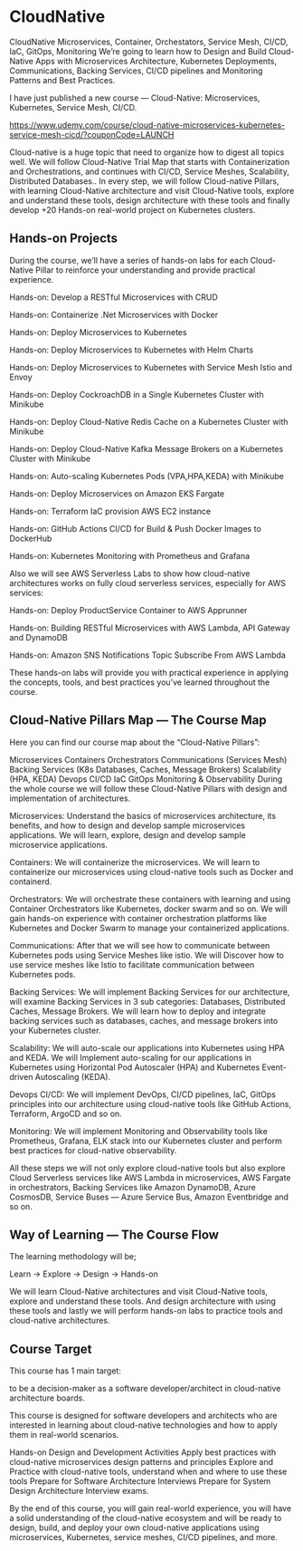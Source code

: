 # CloudNative
CloudNative Microservices, Container, Orchestators, Service Mesh, CI/CD, IaC, GitOps, Monitoring
We’re going to learn how to Design and Build Cloud-Native Apps with Microservices Architecture, Kubernetes Deployments, Communications, Backing Services, CI/CD pipelines and Monitoring Patterns and Best Practices.

I have just published a new course — Cloud-Native: Microservices, Kubernetes, Service Mesh, CI/CD.

https://www.udemy.com/course/cloud-native-microservices-kubernetes-service-mesh-cicd/?couponCode=LAUNCH

Cloud-native is a huge topic that need to organize how to digest all topics well. We will follow Cloud-Native Trial Map that starts with Containerization and Orchestrations, and continues with CI/CD, Service Meshes, Scalability, Distributed Databases.. In every step, we will follow Cloud-native Pillars, with learning Cloud-Native architecture and visit Cloud-Native tools, explore and understand these tools, design architecture with these tools and finally develop +20 Hands-on real-world project on Kubernetes clusters.

## Hands-on Projects
During the course, we’ll have a series of hands-on labs for each Cloud-Native Pillar to reinforce your understanding and provide practical experience.

Hands-on: Develop a RESTful Microservices with CRUD

Hands-on: Containerize .Net Microservices with Docker

Hands-on: Deploy Microservices to Kubernetes

Hands-on: Deploy Microservices to Kubernetes with Helm Charts

Hands-on: Deploy Microservices to Kubernetes with Service Mesh Istio and Envoy

Hands-on: Deploy CockroachDB in a Single Kubernetes Cluster with Minikube

Hands-on: Deploy Cloud-Native Redis Cache on a Kubernetes Cluster with Minikube

Hands-on: Deploy Cloud-Native Kafka Message Brokers on a Kubernetes Cluster with Minikube

Hands-on: Auto-scaling Kubernetes Pods (VPA,HPA,KEDA) with Minikube

Hands-on: Deploy Microservices on Amazon EKS Fargate

Hands-on: Terraform IaC provision AWS EC2 instance

Hands-on: GitHub Actions CI/CD for Build & Push Docker Images to DockerHub

Hands-on: Kubernetes Monitoring with Prometheus and Grafana

Also we will see AWS Serverless Labs to show how cloud-native architectures works on fully cloud serverless services, especially for AWS services:

Hands-on: Deploy ProductService Container to AWS Apprunner

Hands-on: Building RESTful Microservices with AWS Lambda, API Gateway and DynamoDB

Hands-on: Amazon SNS Notifications Topic Subscribe From AWS Lambda

These hands-on labs will provide you with practical experience in applying the concepts, tools, and best practices you’ve learned throughout the course.

## Cloud-Native Pillars Map — The Course Map
Here you can find our course map about the “Cloud-Native Pillars”:

Microservices
Containers
Orchestrators
Communications (Services Mesh)
Backing Services (K8s Databases, Caches, Message Brokers)
Scalability (HPA, KEDA)
Devops CI/CD IaC GitOps
Monitoring & Observability
During the whole course we will follow these Cloud-Native Pillars with design and implementation of architectures.

Microservices:
Understand the basics of microservices architecture, its benefits, and how to design and develop sample microservices applications. We will learn, explore, design and develop sample microservice applications.

Containers:
We will containerize the microservices. We will learn to containerize our microservices using cloud-native tools such as Docker and containerd.

Orchestrators:
We will orchestrate these containers with learning and using Container Orchestrators like Kubernetes, docker swarm and so on. We will gain hands-on experience with container orchestration platforms like Kubernetes and Docker Swarm to manage your containerized applications.

Communications:
After that we will see how to communicate between Kubernetes pods using Service Meshes like istio. We will Discover how to use service meshes like Istio to facilitate communication between Kubernetes pods.

Backing Services:
We will implement Backing Services for our architecture, will examine Backing Services in 3 sub categories: Databases, Distributed Caches, Message Brokers. We will learn how to deploy and integrate backing services such as databases, caches, and message brokers into your Kubernetes cluster.

Scalability:
We will auto-scale our applications into Kubernetes using HPA and KEDA. We will Implement auto-scaling for our applications in Kubernetes using Horizontal Pod Autoscaler (HPA) and Kubernetes Event-driven Autoscaling (KEDA).

Devops CI/CD:
We will implement DevOps, CI/CD pipelines, IaC, GitOps principles into our architecture using cloud-native tools like GitHub Actions, Terraform, ArgoCD and so on.

Monitoring:
We will implement Monitoring and Observability tools like Prometheus, Grafana, ELK stack into our Kubernetes cluster and perform best practices for cloud-native observability.

All these steps we will not only explore cloud-native tools but also explore Cloud Serverless services like AWS Lambda in microservices, AWS Fargate in orchestrators, Backing Services like Amazon DynamoDB, Azure CosmosDB, Service Buses — Azure Service Bus, Amazon Eventbridge and so on.

## Way of Learning — The Course Flow
The learning methodology will be;

Learn -> Explore -> Design -> Hands-on

We will learn Cloud-Native architectures and visit Cloud-Native tools, explore and understand these tools. And design architecture with using these tools and lastly we will perform hands-on labs to practice tools and cloud-native architectures.

## Course Target
This course has 1 main target:

to be a decision-maker as a software developer/architect in cloud-native architecture boards.

This course is designed for software developers and architects who are interested in learning about cloud-native technologies and how to apply them in real-world scenarios.

Hands-on Design and Development Activities
Apply best practices with cloud-native microservices design patterns and principles
Explore and Practice with cloud-native tools, understand when and where to use these tools
Prepare for Software Architecture Interviews
Prepare for System Design Architecture Interview exams.

By the end of this course, you will gain real-world experience, you will have a solid understanding of the cloud-native ecosystem and will be ready to design, build, and deploy your own cloud-native applications using microservices, Kubernetes, service meshes, CI/CD pipelines, and more.
